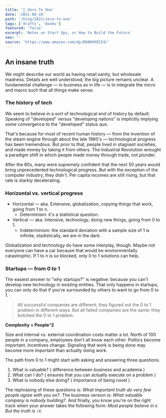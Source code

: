 ```yaml
---
title: '📖 Zero To One'
date: '2021-08-19'
path: '/blog/2021/zero-to-one'
tags: ['drafts', 'books']
featured: 'false'
excerpt: 'Notes on Start Ups, or How to Build the Future'
seo: ''
source: 'https://www.amazon.com/dp/B00KHX0II4/'
---
```


## An insane truth

We might describe our world as having retail sanity, but wholesale madness. Details are well understood; the big picture remains unclear. A fundamental challenge — in business as in life — is to integrate the micro and macro such that all things make sense.

### The history of tech

We seem to believe in a sort of technological end of history by default. Speaking of "developed" versus "developing nations" is implicitly implying some convergence to the "developed" status quo.

That's because for most of recent human history — from the invention of the steam engine through about the late 1960's — technological progress has been tremendous. But prior to that, people lived in stagnant societies, and made money by taking it from others. The Industrial Revolution wrought a paradigm shift in which people made money through trade, not plunder.

After the 60s, many were supremely confident that the next 50 years would bring unprecedented technological progress. But with the exception of the computer industry, they didn't. Per capita incomes are still rising, but that rate is starkly decelerating.

### Horizontal vs. vertical progress

- Horizontal — aka. Extensive, globalization, copying things that work, going from 1 to n.
  - Determinism: it's a statistical question.
- Vertical — aka. Intensive, technology, doing new things, going from 0 to 1.
  - Indeterminism: the standard deviation with a sample size of 1 is infinite, stadistically, we are in the dark.

Globalization and technology do have some interplay, though. Maybe not everyone can have a car because that would be environmentally catastrophic. If 1 to n is so blocked, only 0 to 1 solutions can help.

### Startups — from 0 to 1

The easiest answer to "why startups?" is negative: because you can't develop new technology in existing entities. That only happens in startups, you can only do that if you're surrounded by others to want to go from 0 to 1.

> All successful companies are different; they figured out the 0 to 1 problem in different ways. But all failed companies are the same; they botched the 0 to 1 problem.

**Complexity = People^2**

Size and internal vs. external coordination costs matter a lot. North of 100 people in a company, employees don't all know each other. Politics become important. Incentives change. Signaling that work is being done may become more important than actually doing work.

The path from 0 to 1 might start with asking and answering three questions.

1. What is valuable? ( difference between business and academia )
2. What can I do? ( ensures that you can actually execute on a problem )
3. What is nobody else doing? ( importance of being novel )

The rephrasing of these questions is: _What important truth do very few people agree with you on?_. The business version is: _What valuable company is nobody building?_. And finally, you know you're on the right track when your answer takes the following form: _Most people believe in `X`. But the truth is `!X`._
